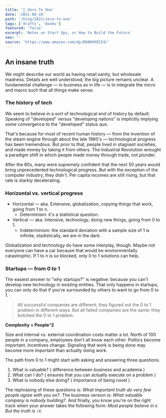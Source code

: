 ```yaml
---
title: '📖 Zero To One'
date: '2021-08-19'
path: '/blog/2021/zero-to-one'
tags: ['drafts', 'books']
featured: 'false'
excerpt: 'Notes on Start Ups, or How to Build the Future'
seo: ''
source: 'https://www.amazon.com/dp/B00KHX0II4/'
---
```


## An insane truth

We might describe our world as having retail sanity, but wholesale madness. Details are well understood; the big picture remains unclear. A fundamental challenge — in business as in life — is to integrate the micro and macro such that all things make sense.

### The history of tech

We seem to believe in a sort of technological end of history by default. Speaking of "developed" versus "developing nations" is implicitly implying some convergence to the "developed" status quo.

That's because for most of recent human history — from the invention of the steam engine through about the late 1960's — technological progress has been tremendous. But prior to that, people lived in stagnant societies, and made money by taking it from others. The Industrial Revolution wrought a paradigm shift in which people made money through trade, not plunder.

After the 60s, many were supremely confident that the next 50 years would bring unprecedented technological progress. But with the exception of the computer industry, they didn't. Per capita incomes are still rising, but that rate is starkly decelerating.

### Horizontal vs. vertical progress

- Horizontal — aka. Extensive, globalization, copying things that work, going from 1 to n.
  - Determinism: it's a statistical question.
- Vertical — aka. Intensive, technology, doing new things, going from 0 to 1.
  - Indeterminism: the standard deviation with a sample size of 1 is infinite, stadistically, we are in the dark.

Globalization and technology do have some interplay, though. Maybe not everyone can have a car because that would be environmentally catastrophic. If 1 to n is so blocked, only 0 to 1 solutions can help.

### Startups — from 0 to 1

The easiest answer to "why startups?" is negative: because you can't develop new technology in existing entities. That only happens in startups, you can only do that if you're surrounded by others to want to go from 0 to 1.

> All successful companies are different; they figured out the 0 to 1 problem in different ways. But all failed companies are the same; they botched the 0 to 1 problem.

**Complexity = People^2**

Size and internal vs. external coordination costs matter a lot. North of 100 people in a company, employees don't all know each other. Politics become important. Incentives change. Signaling that work is being done may become more important than actually doing work.

The path from 0 to 1 might start with asking and answering three questions.

1. What is valuable? ( difference between business and academia )
2. What can I do? ( ensures that you can actually execute on a problem )
3. What is nobody else doing? ( importance of being novel )

The rephrasing of these questions is: _What important truth do very few people agree with you on?_. The business version is: _What valuable company is nobody building?_. And finally, you know you're on the right track when your answer takes the following form: _Most people believe in `X`. But the truth is `!X`._
